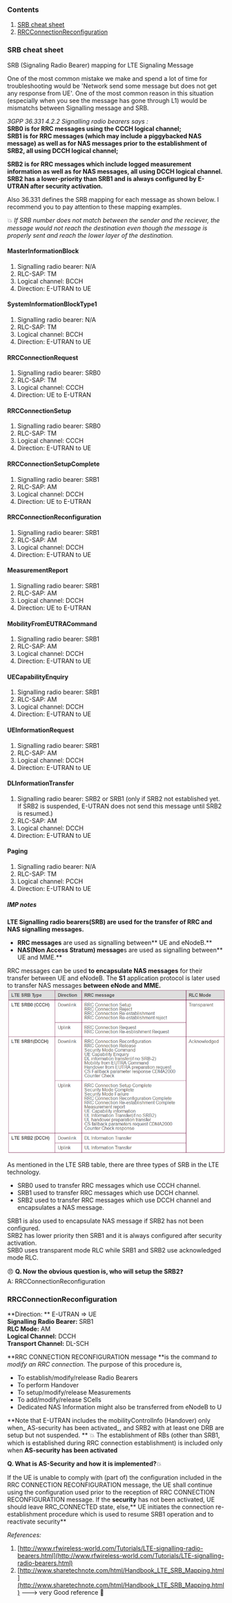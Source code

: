 ### Contents
1. [SRB cheat sheet](#SRB-cheat-sheet)
2. [RRCConnectionReconfiguration](#rrcconnectionreconfiguration)



### SRB cheat sheet

SRB (Signaling Radio Bearer) mapping for LTE Signaling Message

One of the most common mistake we make and spend a lot of time for troubleshooting would be 'Network send some message but does not get any response from UE'. One of the most common reason in this situation (especially when you see the message has gone through L1) would be mismatchs between Signalling message and SRB.

_3GPP 36.331 4.2.2 Signalling radio bearers says :_  <br>
**SRB0 is for RRC messages using the CCCH logical channel;** <br>
**SRB1 is for RRC messages (which may include a piggybacked NAS message) as well as for NAS messages prior to the establishment of SRB2, all using DCCH logical channel;** <br>

**SRB2 is for RRC messages which include logged measurement information as well as for NAS messages, all using DCCH logical channel. SRB2 has a lower-priority than SRB1 and is always configured by E-UTRAN after security activation.** <br>

Also 36.331 defines the SRB mapping for each message as shown below. I recommend you to pay attention to these mapping examples.

:boom: _If SRB number does not match between the sender and the reciever, the message would not reach the destination even though the message is properly sent and reach the lower layer of the destination._

####  MasterInformationBlock
1. Signalling radio bearer: N/A
1. RLC-SAP: TM
1. Logical channel: BCCH
1. Direction: E-UTRAN to UE

#### SystemInformationBlockType1
1. Signalling radio bearer: N/A
1. RLC-SAP: TM
1. Logical channel: BCCH
1. Direction: E-UTRAN to UE

#### RRCConnectionRequest
1. Signalling radio bearer: SRB0
1. RLC-SAP: TM
1. Logical channel: CCCH
1. Direction: UE to E-UTRAN

#### RRCConnectionSetup
1. Signalling radio bearer: SRB0
1. RLC-SAP: TM
1. Logical channel: CCCH
1. Direction: E-UTRAN to UE

#### RRCConnectionSetupComplete
1. Signalling radio bearer: SRB1
1. RLC-SAP: AM
1. Logical channel: DCCH
1. Direction: UE to E-UTRAN

#### RRCConnectionReconfiguration
1. Signalling radio bearer: SRB1
1. RLC-SAP: AM
1. Logical channel: DCCH
1. Direction: E-UTRAN to UE

#### MeasurementReport
1. Signalling radio bearer: SRB1
1. RLC-SAP: AM
1. Logical channel: DCCH
1. Direction: UE to E-UTRAN

#### MobilityFromEUTRACommand
1. Signalling radio bearer: SRB1
1. RLC-SAP: AM
1. Logical channel: DCCH
1. Direction: E-UTRAN to UE

#### UECapabilityEnquiry
1. Signalling radio bearer: SRB1
1. RLC-SAP: AM
1. Logical channel: DCCH
1. Direction: E-UTRAN to UE

#### UEInformationRequest
1. Signalling radio bearer: SRB1
1. RLC-SAP: AM
1. Logical channel: DCCH
1. Direction: E-UTRAN to UE

#### DLInformationTransfer
1. Signalling radio bearer: SRB2 or SRB1 (only if SRB2 not established yet. If SRB2 is suspended, E-UTRAN does not send this message until SRB2 is resumed.)
1. RLC-SAP: AM
1. Logical channel: DCCH
1. Direction: E-UTRAN to UE

#### Paging
1. Signalling radio bearer: N/A
1. RLC-SAP: TM
1. Logical channel: PCCH
1. Direction: E-UTRAN to UE


##### IMP notes
**LTE Signalling radio bearers(SRB) are used for the transfer of RRC and NAS signalling messages.**
* **RRC messages** are used as signalling between** UE and eNodeB.**
*  **NAS(Non Access Stratum) message**s are used as signalling between** UE and MME.**

RRC messages can be used **to encapsulate NAS messages** for their transfer between UE and eNodeB. The **S1** application protocol is later used to transfer NAS messages **between eNode and MME.**
![srb types](images/1_srb_types.PNG)

As mentioned in the LTE SRB table, there are three types of SRB in the LTE technology.
*  SRB0 used to transfer RRC messages which use CCCH channel.
*  SRB1 used to transfer RRC messages which use DCCH channel.
*  SRB2 used to transfer RRC messages which use DCCH channel and encapsulates a NAS message.

SRB1 is also used to encapsulate NAS message if SRB2 has not been configured. <br>
SRB2 has lower priority then SRB1 and it is always configured after security activation.<br>
SRB0 uses transparent mode RLC while SRB1 and SRB2 use acknowledged mode RLC.


:angry: **Q. Now the obvious question is, who will setup the SRB2**:question:<br>
A: RRCConnectionReconfiguration

### RRCConnectionReconfiguration
**Direction: ** E-UTRAN => UE <br>
**Signalling Radio Bearer:** SRB1 <br>
**RLC Mode:** AM <br>
**Logical Channel:** DCCH <br>
**Transport Channel:** DL-SCH <br>

**RRC CONNECTION RECONFIGURATION message **is the command _to modify an RRC connection_. The purpose of this procedure is,
* To establish/modify/release Radio Bearers
* To perform Handover
* To setup/modify/release Measurements
* To add/modify/release SCells
* Dedicated NAS Information might also be transferred from eNodeB to U

**Note that E-UTRAN includes the mobilityControlInfo (Handover) only when_ AS-security has been activated_, and SRB2 with at least one DRB are setup but not suspended. ** :boom: The establishment of RBs (other than SRB1, which is established during RRC connection establishment) is included only when **AS-security has been activated**

  **Q. What is AS-Security and how it is implemented?**:boom:

If the UE is unable to comply with (part of) the configuration included in the RRC CONNECTION RECONFIGURATION message, the UE shall continue using the configuration used prior to the reception of RRC CONNECTION RECONFIGURATION message. If the **security** has not been activated, UE should leave RRC_CONNECTED state, else,** UE initiates the connection re-establishment procedure which is used to resume SRB1 operation and to reactivate security**


_References:_ <br>
1. [http://www.rfwireless-world.com/Tutorials/LTE-signalling-radio-bearers.html](http://www.rfwireless-world.com/Tutorials/LTE-signalling-radio-bearers.html) <br>
2. [http://www.sharetechnote.com/html/Handbook_LTE_SRB_Mapping.html](http://www.sharetechnote.com/html/Handbook_LTE_SRB_Mapping.html) ---> very Good reference :punch:
